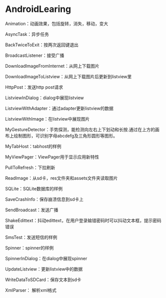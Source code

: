 AndroidLearing
==============
Animation：动画效果，包括旋转，消失，移动，变大

AsyncTask：异步任务

BackTwiceToExit：按两次返回键退出

BroadcastListener：接受广播

DownloadImageFromInternet：从网上下载图片

DownloadImageToListview：从网上下载图片后更新到listview里

HttpPost：发送http post请求

ListviewInDialog：dialog中展现listview

ListviewWithAdapter：通过adapter更新listview的数据

ListviewWithImage：在listview中展现图片

MyGestureDetector：手势探测，能检测向左右上下划动和长按.通过在上方的画布上绘制图形，可识别字母abcdefg及三角形圆形等图形。

MyTabHost：tabhost的样例

MyViewPager：ViewPager用于显示应用新特性

PullToRefresh：下拉刷新

ReadImage：从sd卡，res文件夹和assets文件夹读取图片

SQLite：SQLite数据库的样例

SaveCrashInfo：保存崩溃信息到sd卡上

SendBroadcast：发送广播

ShakeEdittext：抖动edittext，在用户登录输错密码时可以抖动文本框，提示密码错误

SmsTest：发送短信的样例

Spinner：spinner的样例

SpinnerInDialog：在dialog中展现spinner

UpdateListview：更新listview中的数据

WriteDataToSDCard：保存文本到sd卡

XmlParser： 解析xml格式
